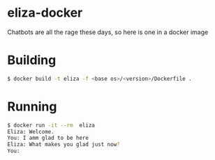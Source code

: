 # eliza-docker

Chatbots are all the rage these days, so here is one in a docker image

# Building

```bash
$ docker build -t eliza -f <base os>/<version>/Dockerfile .
```

# Running

```bash
$ docker run -it --rm  eliza
Eliza: Welcome.
You: I amm glad to be here
Eliza: What makes you glad just now?
You: 
```

